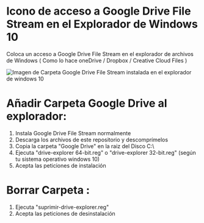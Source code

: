 # Icono de acceso a Google Drive File Stream en el Explorador de Windows 10
Coloca un acceso a Google Drive File Stream en el explorador de archivos de Windows ( Como lo hace oneDrive / Dropbox / Creative Cloud Files )

![Imagen de Carpeta Google Drive File Stream instalada en el explorador de windows 10](https://raw.githubusercontent.com/Dsantoscollazo/drive-explorer/master/drive-explorer.jpg
)


# Añadir Carpeta Google Drive al explorador:

1. Instala Google Drive File Stream normalmente
2. Descarga los archivos de este repositorio y descomprímelos
3. Copia la carpeta "Google Drive" en la raiz del Disco C:\\
4. Ejecuta "drive-explorer 64-bit.reg" o "drive-explorer 32-bit.reg" (según tu sistema operativo windows 10)
5. Acepta las peticiones de instalación


# Borrar Carpeta :

1. Ejecuta "suprimir-drive-explorer.reg"
2. Acepta las peticiones de desinstalación